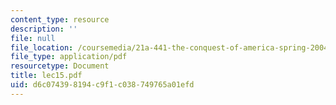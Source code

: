 ```yaml
---
content_type: resource
description: ''
file: null
file_location: /coursemedia/21a-441-the-conquest-of-america-spring-2004/d6c074398194c9f1c038749765a01efd_lec15.pdf
file_type: application/pdf
resourcetype: Document
title: lec15.pdf
uid: d6c07439-8194-c9f1-c038-749765a01efd
---
```

